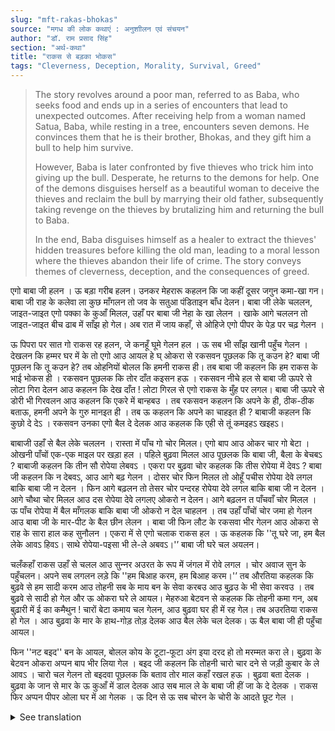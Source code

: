 ```yaml
---
slug: "mft-rakas-bhokas"
source: "मगध की लोक कथाएं : अनुशाीलन एवं संचयन"
author: "डॉ. राम प्रसाद सिंह"
section: "अर्थ-कथा"
title: "राकस से बड़का भोकस"
tags: "Cleverness, Deception, Morality, Survival, Greed"
---
```

<blockquote>
The story revolves around a poor man, referred to as Baba, who seeks food and ends up in a series of encounters that lead to unexpected outcomes. After receiving help from a woman named Satua, Baba, while resting in a tree, encounters seven demons. He convinces them that he is their brother, Bhokas, and they gift him a bull to help him survive. 

However, Baba is later confronted by five thieves who trick him into giving up the bull. Desperate, he returns to the demons for help. One of the demons disguises herself as a beautiful woman to deceive the thieves and reclaim the bull by marrying their old father, subsequently taking revenge on the thieves by brutalizing him and returning the bull to Baba. 

In the end, Baba disguises himself as a healer to extract the thieves' hidden treasures before killing the old man, leading to a moral lesson where the thieves abandon their life of crime. The story conveys themes of cleverness, deception, and the consequences of greed.
</blockquote>

एगो बाबा जी हलन । ऊ बड़ा गरीब हलन। उनकर मेहरारू कहलन कि जा कहीं दूसर जगुन कमा-खा गन। बाबा जी राह के कलेवा ला कुछ माँगलन तो जव के सतुआ पंडिताइन बाँध देलन। बाबा जी लेके चललन, जाइत-जाइत एगो पक्का के कुआँ मिलल, उहाँ पर बाबा जी नेहा के खा लेलन । खाके आगे चललन तो जाइत-जाइत बीच ढाब में साँझ हो गेल। अब रात में जाय कहाँ, से ओहिजे एगो पीपर के पेड़ पर चढ़ गेलन । 

ऊ पिपरा पर सात गो राकस रह हलन, जे कनहूँ घूमे गेलन हल । ऊ सब भी साँझ खानी पहुँच गेलन । देखलन कि हम्मर घर में के तो एगो आउ आयल हे घ् ओकरा से रकसवन पूछलक कि तू कउन हे? बाबा जी पूछलन कि तू कउन हे? तब ओहनियों बोलल कि हमनी राकस ही। तब बाबा जी कहलन कि हम राकस के भाई भोकस ही । रकसवन पूछलक कि तोर दाँत कइसन हऊ । रकसवन नीचे हल से बाबा जी ऊपरे से लोटा गिरा देलन आउ कहलन कि देख दाँत ! लोटा गिरल से एगो राकस के मुँह पर लगल। बाबा जी ऊपरे से डोरी भी गिरवलन आउ कहलन कि एकरे में बान्हबउ । तब रकसवन कहलन कि अपने के ही, ठीक-ठीक बताऊ, हमनी अपने के गुरु मानइत ही । तब ऊ कहलन कि अपने का चाहइत ही ? बाबाजी कहलन कि कुछो दे देऽ । रकसवन उनका एगो बैल दे देलक आउ कहलक कि एही से तूं कमइहऽ खइहऽ। 

बाबाजी उहाँ से बैल लेके चललन । रास्ता में पाँच गो चोर मिलल। एगो बाप आउ ओकर चार गो बेटा । ओखनी पाँचों एक-एक माइल पर खड़ा हल । पहिले बुढ़वा मिलल आउ पूछलक कि बाबा जी, बैला के बेचबऽ ? बाबाजी कहलन कि तीन सौ रोपेया लेबवऽ । एकरा पर बुढ़वा चोर कहलक कि तीस रोपेया में देवऽ ? बाबा जी कहलन कि न देबवऽ, आउ आगे बढ़ गेलन । दोसर चोर फिन मिलल तो ओहूँ पचीस रोपेया देवे लगल बाकि बाबा जी न देलन । फिन आगे बढ़लन तो तेसर चोर पन्दरह रोपेया देवे लगल बाकि बाबा जी न देलन । आगे चौथा चोर मिलल आउ दस रोपेया देवे लगलए ओकरो न देलन। आगे बढ़लन त पाँचवाँ चोर मिलल । ऊ पाँच रोपेया में बैल माँगलक बाकि बाबा जी ओकरो न देल चाहलन । तब उहाँ पाँचों चोर जमा हो गेलन आउ बाबा जी के मार-पीट के बैल छीन लेलन । बाबा जी फिन लौट के रकसवा भीर गेलन आउ ओकरा से राह के सारा हाल कह सुनौलन । एकरा में से एगो चलाक राकस हल । ऊ कहलक कि ''तू घरे जा, हम बैल लेके आवऽ हिवऽ। साथे रोपेया-पइसा भी ले-ले अबवऽ।'’ बाबा जी घरे चल अयलन।
 
चलँकहाँ राकस उहाँ से चलल आउ सुन्‍नर अउरत के रूप में जंगल में रोवे लगल । चोर अवाज सुन के पहुँचलन। अपने सब लगलन लड़े कि ''हम बिआह करम, हम बिआह करम।'’ तब औरतिया कहलक कि बुढ़वे से हम सादी करम आउ तोहनी सब के माय बन के सेवा करबउ आउ बुढ़उ के भी सेवा करवउ । तब बुढ़वे से सादी हो गेल और ऊ ओकरा घरे ले आयल। मेहरुआ बेटवन से कहलक कि तोहनी कमा गन, अब बुढ़ारी में ई का कमैथुन ! चारों बेटा कमाय चल गेलन, आउ बुढ़वा घर ही में रह गेल। तब अउरतिया राकस हो गेल । आउ बुढ़वा के मार के हाथ-गोड़ तोड़ देलक आउ बैल लेके चल देलक। ऊ बैल बाबा जी ही पहुँचा आयल। 

फिन ''नट बइद'' बन के आयल, बोलल कोय के टूटा-फूटा अंग इया दरद हो तो मरम्मत करा ले। बुढ़वा के बेटवन ओकरा अप्पन बाप भीर लिया गेल । बइद जी कहलन कि तोहनी चारो चार दने से जड़ी कुबार के ले आवऽ । चारो चल गेलन तो बइदवा पूछलक कि बताव तोर माल कहाँ रखल हऊ । बुढ़वा बता देलक । बुढ़वा के जान से मार के ऊ कुआँ में डाल देलक आउ सब माल ले के बाबा जी हीं जा के दे देलक । राकस फिर अप्पन पीपर ओला घर में आ गेलक । ऊ दिन से ऊ सब चोरन के चोरी के आदते छूट गेल ।

<details>
<summary>See translation</summary>

Once a Baba lived. He was very poor. His wife told him to go somewhere else to earn food. Baba asked for some food on the way, and a woman named Satua tied it up for him. Baba took it and as he was going, he found a solid well and rested there to eat. After eating, he continued and it became evening on the way. Now, where to go at night, so he climbed up a peepal tree.

On that peepal tree, there were seven demons who were wandering around. They also reached in the evening. They saw that another person had come to their home and asked the demons who they were. Baba asked them who they were, and they replied that they were demons. Baba said that he was the brother of the demons, Bhokas. The demons asked him what his teeth were like. Since the demons were below, Baba dropped a pot on them from above and said, "Look at the teeth!" The pot fell and hit one of the demons on the mouth. Baba then also dropped a rope from above and said, "I will tie you with this." The demons then said, "You tell the truth; we consider you our guru." Then he asked Baba what he wanted. Baba said to give him something. The demons gave him a bull and said, "With this, you will earn and eat."

Baba took the bull and continued on his way. On the way, he encountered five thieves - an old man and his four sons. They were standing one mile apart from each other. First, he met the old man, who asked, "Baba, are you selling the bull?" Baba replied that he would take three hundred rupees for it. The old thief said he would give thirty rupees. Baba said he wouldn't accept it and moved on. Then he met the second thief, who offered twenty-five rupees, but Baba refused. Then he met the third thief, who offered fifteen rupees, but Baba still refused. After that, the fourth thief came and offered ten rupees, but Baba rejected him too. Finally, he met the fifth thief who asked for the bull for five rupees, but Baba also refused him. Then all five thieves gathered, beat Baba, and took the bull from him. Baba then went back to the demons and told them everything that had happened on the way. One of the clever demons said, "You go home, and I will bring back the bull, along with some money." Baba then went home.

The demon then transformed into the form of a beautiful woman and began to cry in the forest. The thieves, upon hearing the voice, came running. They began to quarrel among themselves, saying, "I will marry her, I will marry her." Then the woman said that she would marry the old man and would serve all of them as a mother, and even take care of the old man. So, she married the old man and took him home. The old man told his sons to earn money, saying that now in old age, what would he earn! All four sons went out to earn, leaving the old man at home. Then the woman turned into a demon, beat the old man, broke his hands and legs, and took the bull. The bull then returned to Baba.

Then Baba came back disguised as a "nat" (a performer) and said that if anyone had broken or hurt limbs, they could be mended. The old man's sons brought the old man to him. The performer asked them to bring a healing herb from four different directions. Once they went, the performer asked the old man where he had hidden his belongings. The old man told him. The performer killed the old man and threw him into the well, taking all the belongings back to Baba. Since that day, the thieves gave up their habit of stealing.
</details>